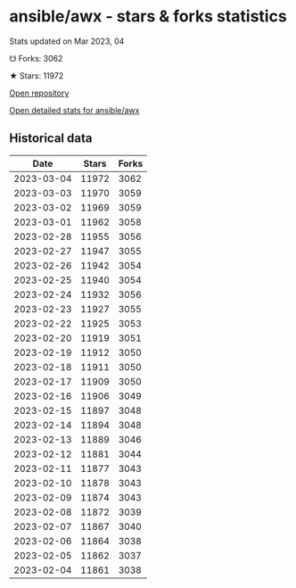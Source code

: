 # ansible/awx - stars & forks statistics

Stats updated on Mar 2023, 04

☋ Forks: 3062

★ Stars: 11972

[Open repository](https://github.com/ansible/awx)

[Open detailed stats for ansible/awx](https://reviewgithub.com/rep/ansible/awx)

## Historical data
| Date | Stars | Forks |
|------|-------|-------|
| 2023-03-04 | 11972 | 3062 | 
| 2023-03-03 | 11970 | 3059 | 
| 2023-03-02 | 11969 | 3059 | 
| 2023-03-01 | 11962 | 3058 | 
| 2023-02-28 | 11955 | 3056 | 
| 2023-02-27 | 11947 | 3055 | 
| 2023-02-26 | 11942 | 3054 | 
| 2023-02-25 | 11940 | 3054 | 
| 2023-02-24 | 11932 | 3056 | 
| 2023-02-23 | 11927 | 3055 | 
| 2023-02-22 | 11925 | 3053 | 
| 2023-02-20 | 11919 | 3051 | 
| 2023-02-19 | 11912 | 3050 | 
| 2023-02-18 | 11911 | 3050 | 
| 2023-02-17 | 11909 | 3050 | 
| 2023-02-16 | 11906 | 3049 | 
| 2023-02-15 | 11897 | 3048 | 
| 2023-02-14 | 11894 | 3048 | 
| 2023-02-13 | 11889 | 3046 | 
| 2023-02-12 | 11881 | 3044 | 
| 2023-02-11 | 11877 | 3043 | 
| 2023-02-10 | 11878 | 3043 | 
| 2023-02-09 | 11874 | 3043 | 
| 2023-02-08 | 11872 | 3039 | 
| 2023-02-07 | 11867 | 3040 | 
| 2023-02-06 | 11864 | 3038 | 
| 2023-02-05 | 11862 | 3037 | 
| 2023-02-04 | 11861 | 3038 | 

